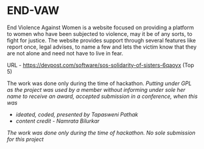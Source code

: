 # END-VAW

End Violence Against Women is a website focused on providing a platform to women who have been subjected to violence, may it be of any sorts, to fight for justice. The website provides support through several features like report once, legal advises, to name a few and lets the victim know that they are not alone and need not have to live in fear.

URL - https://devpost.com/software/sos-solidarity-of-sisters-6qaoyx (Top 5)

The work was done only during the time of hackathon.
*Putting under GPL as the project was used by a member without informing under sole
her name to receive an award, accepted submission in a conference, when this was*
- *ideated, coded, presented by Tapasweni Pathak*
- *content credit - Namrata Bilurkar*


*The work was done only during the time of hackathon. No sole submission for this project*

